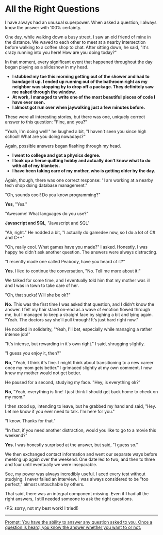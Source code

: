 # All the Right Questions

I have always had an unusual superpower.
When asked a question, I always know the answer with 100% certainty.

One day, while walking down a busy street, I saw an old friend of mine in the distance.
We waved to each other to meet at a nearby intersection before walking to a coffee shop to chat.
After sitting down, he said, "It's crazy running into you here! How are you doing today?"

In that moment, every significant event that happened throughout the day began playing as a slideshow in my head.

* **I stubbed my toe this morning getting out of the shower and had to bandage it up. I ended up running out of the bathroom right as my neighbor was stopping by to drop off a package. They definitely saw me naked through the window.**
* **At work, I managed to write one of the most beautiful pieces of code I have ever seen.**
* **I almost got run over when jaywalking just a few minutes before.**

These were all interesting stories, but there was one, uniquely correct answer to this question: "Fine, and you?"

"Yeah, I'm doing well!" he laughed a bit, "I haven't seen you since high school! What are you doing nowadays?"

Again, possible answers began flashing through my head.

* **I went to college and got a physics degree.**
* **I took up a fierce quilting hobby and actually don't know what to do with all of my blankets.**
* **I have been taking care of my mother, who is getting older by the day.**

Again, though, there was one correct response: "I am working at a nearby tech shop doing database management."

"Oh, sounds cool! Do you know programming?"

**Yes**, "Yes."

"Awesome! What languages do you use?"

**Javascript and SQL**, "Javascript and SQL"

"Ah, right." He nodded a bit, "I actually do gamedev now, so I do a lot of C# and C++"

 "Oh, really cool. What games have you made?" I asked. Honestly, I was happy he didn't ask another question. The answers were always distracting.

"I recently made one called Peabody, have you heard of it?"

**Yes**. I lied to continue the conversation, "No. Tell me more about it!"

We talked for some time, and I eventually told him that my mother was ill and I was in town to take care of her.

"Oh, that sucks! Will she be ok?"

**No.** This was the first time I was asked that question, and I didn't know the answer.
I felt my hair stand on-end as a wave of emotion flowed through me, but I managed to keep a straight face by sighing a bit and lying again.
"Yeah. The doctors say she'll pull through! It's just hard right now."

He nodded in solidarity, "Yeah, I'll bet, especially while managing a rather intense job!"

"It's intense, but rewarding in it's own right." I said, shrugging slightly.

"I guess you enjoy it, then?"

**No**, "Yeah, I think it's fine. I might think about transitioning to a new career once my mom gets better."
I grimaced slightly at my own comment.
I now knew my mother would not get better.

He paused for a second, studying my face. "Hey, is everything ok?"

**No**, "Yeah, everything is fine! I just think I should get back home to check on my mom."

I then stood up, intending to leave, but he grabbed my hand and said, "Hey. Let me know if you ever need to talk. I'm here for you."

"I know. Thanks for that."

"In fact, if you need another distraction, would you like to go to a movie this weekend?"

**Yes**. I was honestly surprised at the answer, but said, "I guess so."

We then exchanged contact information and went our separate ways before meeting up again over the weekend.
One date led to two, and then to three and four until eventually we were inseparable.

See, my power was always incredibly useful.
I aced every test without studying.
I never failed an interview.
I was always considered to be "too perfect," almost untouchable by others.

That said, there was an integral component missing.
Even if I had all the right answers, I still needed someone to ask the right questions.

(PS: sorry, not my best work! I tried!)

---
[Prompt: You have the ability to answer any question asked to you. Once a question is heard, you know the answer whether you want to or not.](https://www.reddit.com/r/WritingPrompts/comments/kbbmnl/wp_you_have_the_ability_to_answer_any_question/gfg9p65/)

